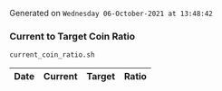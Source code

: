 Generated on `Wednesday 06-October-2021 at 13:48:42`

### Current to Target Coin Ratio
`current_coin_ratio.sh`

Date|Current|Target|Ratio
---|---|---|---
